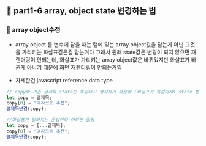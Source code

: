 ## 🔄 part1-6 array, object state 변경하는 법

### 🔹 array object수정

- array object 를 변수에 담을 때는 램에 있는 array object값을 담는게 아닌 그것을 가리키는 화살표같은걸 담는거다
  그래서 원래 state값은 변경이 되지 않으면 재 렌더링이 안되는데, 화살표가 가리키는 array object값은 바뀌었지만 화살표가 바뀐게 아니기 때문에 화면 재렌더링이 안되는거임

- 자세한건 javascript reference data type

```jsx
// copy와 기존 글제목 state는 똑같다고 생각하기 때문에 (화살표가 똑같아서) state 변경을 안해줍니다.
let copy = 글제목;
copy[0] = "여자코트 추천";
글제목변경(copy);

//화살표가 달라지는 문법이라 이러면 잘됨
let copy = [...글제목];
copy[0] = "여자코트 추천";
글제목변경(copy);
```
